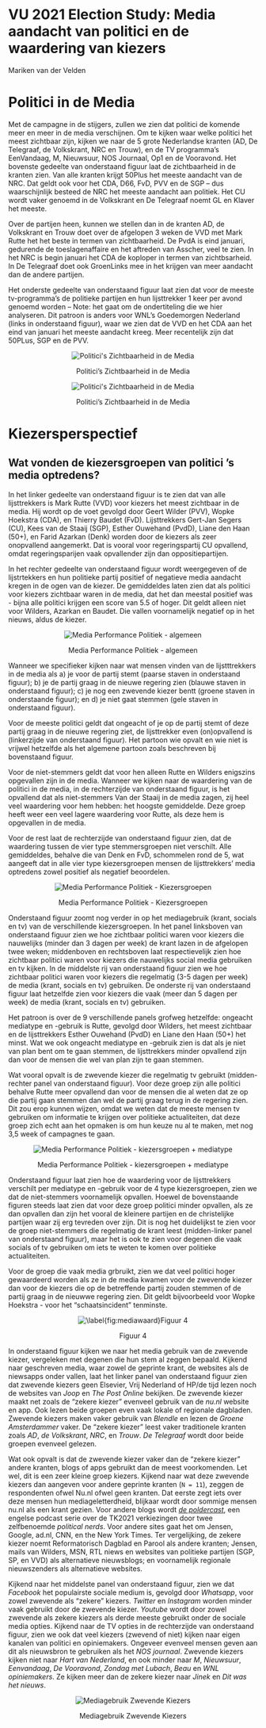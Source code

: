 VU 2021 Election Study: Media aandacht van politici en de waardering van
kiezers
================
Mariken van der Velden

# Politici in de Media

Met de campagne in de stijgers, zullen we zien dat politici de komende
meer en meer in de media verschijnen. Om te kijken waar welke politici
het meest zichtbaar zijn, kijken we naar de 5 grote Nederlandse kranten
(AD, De Telegraaf, de Volkskrant, NRC en Trouw), en de TV programma’s
EenVandaag, M, Nieuwsuur, NOS Journaal, Op1 en de Vooravond. Het
bovenste gedeelte van onderstaand figuur laat de zichtbaarheid in de
kranten zien. Van alle kranten krijgt 50Plus het meeste aandacht van de
NRC. Dat geldt ook voor het CDA, D66, FvD, PVV en de SGP – dus
waarschijnlijk besteed de NRC het meeste aandacht aan politiek. Het CU
wordt vaker genoemd in de Volkskrant en De Telegraaf noemt GL en Klaver
het meeste.

Over de partijen heen, kunnen we stellen dan in de kranten AD, de
Volkskrant en Trouw doet over de afgelopen 3 weken de VVD met Mark Rutte
het het beste in termen van zichtbaarheid. De PvdA is eind januari,
gedurende de toeslagenaffaire en het aftreden van Asscher, veel te zien.
In het NRC is begin januari het CDA de koploper in termen van
zichtbsarheid. In De Telegraaf doet ook GroenLinks mee in het krijgen
van meer aandacht dan de andere partijen.

Het onderste gedeelte van onderstaand figuur laat zien dat voor de
meeste tv-programma’s de politieke partijen en hun lijsttrekker 1 keer
per avond genoemd worden – Note: het gaat om de ondertiteling die we
hier analyseren. Dit patroon is anders voor WNL’s Goedemorgen Nederland
(links in onderstaand figuur), waar we zien dat de VVD en het CDA aan
het eind van januari het meeste aandacht kreeg. Meer recentelijk zijn
dat 50PLus, SGP en de
PVV.

<a name="visibility media"></a>

<div class="figure" style="text-align: center">

<img src="visibility media-1.png" alt="Politici's Zichtbaarheid in de Media"  />

<p class="caption">

Politici’s Zichtbaarheid in de
Media

</p>

</div>

<div class="figure" style="text-align: center">

<img src="visibility media-2.png" alt="Politici's Zichtbaarheid in de Media"  />

<p class="caption">

Politici’s Zichtbaarheid in de Media

</p>

</div>

# Kiezersperspectief

## Wat vonden de kiezersgroepen van politici ’s media optredens?

In het linker gedeelte van onderstaand figuur is te zien dat van alle
lijsttrekkers is Mark Rutte (VVD) voor kiezers het meest zichtbaar in de
media. Hij wordt op de voet gevolgd door Geert Wilder (PVV), Wopke
Hoekstra (CDA), en Thierry Baudet (FvD). Lijsttrekkers Gert-Jan Segers
(CU), Kees van de Staaij (SGP), Esther Ouwehand (PvdD), Liane den Haan
(50+), en Farid Azarkan (Denk) worden door de kiezers als zeer
onopvallend aangemerkt. Dat is vooral voor regeringspartij CU opvallend,
omdat regeringsparijen vaak opvallender zijn dan oppositiepartijen.

In het rechter gedeelte van onderstaand figuur wordt weergegeven of de
lijstrtekkers en hun politieke partij positief of negatieve media
aandacht kregen in de ogen van de kiezer. De gemiddeldes laten zien dat
als politici voor kiezers zichtbaar waren in de media, dat het dan
meestal positief was - bijna alle politici krijgen een score van 5.5 of
hoger. Dit geldt alleen niet voor Wilders, Azarkan en Baudet. Die vallen
voornamelijk negatief op in het nieuws, aldus de
kiezer.

<div class="figure" style="text-align: center">

<img src="Media Performance Politiek - algemeen-1.png" alt="Media Performance Politiek - algemeen"  />

<p class="caption">

Media Performance Politiek - algemeen

</p>

</div>

Wanneer we specifieker kijken naar wat mensen vinden van de
lijstttrekkers in de media als a) je voor de partij stemt (paarse staven
in onderstaand figuur); b) je de partij graag in de nieuwe regering zien
(blauwe staven in onderstaand figuur); c) je nog een zwevende kiezer
bentt (groene staven in onderstaande figuur); en d) je niet gaat stemmen
(gele staven in onderstaand figuur).

Voor de meeste politici geldt dat ongeacht of je op de partij stemt of
deze partij graag in de nieuwe regering ziet, de lijsttrekker even
(on)opvallend is (linkerzijde van onderstaand figuur). Het partoon wie
opvalt en wie niet is vrijwel hetzelfde als het algemene partoon zoals
beschreven bij bovenstaand figuur.

Voor de niet-stemmers geldt dat voor hen alleen Rutte en Wilders
enigszins opgevallen zijn in de media. Wanneer we kijken naar de
waardering van de politici in de media, in de rechterzijde van
onderstaand figuur, is het opvallend dat als niet-stemmers Van der
Staaij in de media zagen, zij heel veel waardering voor hem hebben: het
hoogste gemiddelde. Deze groep heeft weer een veel lagere waardering
voor Rutte, als deze hem is opgevallen in de media.

Voor de rest laat de rechterzijde van onderstaand figuur zien, dat de
waardering tussen de vier type stemmersgroepen niet verschilt. Alle
gemiddeldes, behalve die van Denk en FvD, schommelen rond de 5, wat
aangeeft dat in alle vier type kiezersgroepen mensen de lijsttrekkers’
media optredens zowel positief als negatief
beoordelen.

<div class="figure" style="text-align: center">

<img src="Media Performance Politiek - kiezersgroepen-1.png" alt="Media Performance Politiek - Kiezersgroepen"  />

<p class="caption">

Media Performance Politiek - Kiezersgroepen

</p>

</div>

Onderstaand figuur zoomt nog verder in op het mediagebruik (krant,
socials en tv) van de verschillende kiezersgroepen. In het panel
linksboven van onderstaand figuur zien we hoe zichtbaar politici waren
voor kiezers die nauwelijks (minder dan 3 dagen per week) de krant lazen
in de afgelopen twee weken; middenboven en rechtsboven laat
respectievelijk zien hoe zichtbaar politici waren voor kiezers die
nauwelijks social media gebruiken en tv kijken. In de middelste rij van
onderstaand figuur zien we hoe zichtbaar politici waren voor kiezers die
regelmatig (3-5 dagen per week) de media (krant, socials en tv)
gebruiken. De onderste rij van onderstaand figuur laat hetzelfde zien
voor kiezers die vaak (meer dan 5 dagen per week) de media (krant,
socials en tv) gebruiken.

Het patroon is over de 9 verschillende panels grofweg hetzelfde:
ongeacht mediatype en -gebruik is Rutte, gevolgd door Wilders, het meest
zichtbaar en de lijsttrekkers Esther Ouwehand (PvdD) en Liane den Haan
(50+) het minst. Wat we ook ongeacht mediatype en -gebruik zien is dat
als je niet van plan bent om te gaan stemmen, de lijsttrekkers minder
opvallend zijn dan voor de mensen die wel van plan zijn te gaan stemmen.

Wat vooral opvalt is de zwevende kiezer die regelmatig tv gebruikt
(midden-rechter panel van onderstaand figuur). Voor deze groep zijn alle
politici behalve Rutte meer opvallend dan voor de mensen die al weten
dat ze op die partij gaan stemmen dan wel de partij graag terug in de
regering zien. Dit zou erop kunnen wijzen, omdat we weten dat de meeste
mensen tv gebruiken om informatie te krijgen over politieke
actualiteiten, dat deze groep zich echt aan het opmaken is om hun keuze
nu al te maken, met nog 3,5 week of campagnes te
gaan.

<div class="figure" style="text-align: center">

<img src="Media Performance Politiek - kiezersgroepen + mediatype-1.png" alt="Media Performance Politiek - kiezersgroepen + mediatype"  />

<p class="caption">

Media Performance Politiek - kiezersgroepen + mediatype

</p>

</div>

Onderstaand figuur laat zien hoe de waardering voor de lijsttrekkers
verschilt per mediatype en -gebruik voor de 4 type kiezersgroepen, zien
we dat de niet-stemmers voornamelijk opvallen. Hoewel de bovenstaande
figuren steeds laat zien dat voor deze groep politici minder opvallen,
als ze dan opvallen dan zijn het vooral de kleinere partijen en de
christelijke partijen waar zij erg tevreden over zijn. Dit is nog het
duidelijkst te zien voor de groep niet-stemmers die regelmatig de krant
leest (midden-linker panel van onderstaand figuur), maar het is ook te
zien voor degenen die vaak socials of tv gebruiken om iets te weten te
komen over politieke actualiteiten.

Voor de groep die vaak media grbruikt, zien we dat veel politici hoger
gewaardeerd worden als ze in de media kwamen voor de zwevende kiezer dan
voor de kiezers die op de betreffende partij zouden stemmen of de partij
graag in de nieuwwe regering zien. Dit geldt bijvoorbeeld voor Wopke
Hoekstra - voor het “schaatsincident”
tenminste.

<div class="figure" style="text-align: center">

<img src="Media Performance Politiek - kiezersgroepen + mediatype2-1.png" alt="\label{fig:mediawaard}Figuur 4"  />

<p class="caption">

Figuur 4

</p>

</div>

In onderstaand figuur kijken we naar het media gebruik van de zwevende
kiezer, vergeleken met degenen die hun stem al zeggen bepaald. Kijkend
naar geschreven media, waar zowel de geprinte krant, de websites als de
niewsapps onder vallen, laat het linker panel van onderstaand figuur
zien dat zwevende kiezers geen Elsevier, Vrij Nederland of HP/de tijd
lezen noch de websites van *Joop* en *The Post Online* bekijken. De
zwevende kiezer maakt net zoals de “zekere kiezer” evenveel gebruik van
de *nu.nl* website en app. Ook lezen beide groepen even vaak lokale of
regionale dagbladen. Zwevende kiezers maken vaker gebruik van *Blendle*
en lezen de *Groene Amsterdammer* vaker. De “zekere kiezer” leest vaker
traditionele kranten zoals *AD*, *de Volkskrant*, *NRC*, en *Trouw*. *De
Telegraaf* wordt door beide groepen evenveel gelezen.

Wat ook opvalt is dat de zwevende kiezer vaker dan de “zekere kiezer”
andere kranten, blogs of apps gebruikt dan de meest voorkomenden. Let
wel, dit is een zeer kleine groep kiezers. Kijkend naar wat deze
zwevende kiezers dan aangeven voor andere geprinte kranten (`N = 11`),
zeggen de respondenten ofwel Nu.nl ofwel geen kranten. Dat eerste zegt
iets over deze mensen hun mediageletterdheid, blijkaar wordt door
sommige mensen nu.nl als een krant gezien. Voor andere blogs wordt [*de
poldercast*](https://poldercast.buzzsprout.com/1565048/7539340), een
engelse podcast serie over de TK2021 verkiezingen door twee zelfbenoemde
*political nerds*. Voor andere sites gaat het om Jensen, Google, ad.nl,
CNN, en the New York Times. Ter vergelijking, de zekere kiezer noemt
Reformatorisch Dagblad en Parool als andere kranten; Jensen, mails van
Wilders, MSN, RTL niews en websites van politieke partijen (SGP, SP, en
VVD) als alternatieve nieuwsblogs; en voornamelijk regionale
nieuwszenders als alternatieve websites.

Kijkend naar het middelste panel van onderstaand figuur, zien we dat
*Facebook* het populairste sociale medium is, gevolgd door *Whatsapp*,
voor zowel zwevende als “zekere” kiezers. *Twitter* en *Instagram*
worden minder vaak gebruikt door de zwevende kiezer. *Youtube* wordt
door zowel zwevende als zekere kiezers als derde meeste gebruikt onder
de sociale media opties. Kijkend naar de TV opties in de rechterzijde
van onderstaand figuur, zien we ook dat veel kiezers (zwevend of niet)
kijken naar eigen kanalen van politici en opiniemakers. Ongeveer
evenveel mensen geven aan dit als nieuwsbron te gebruiken als het *NOS
journaal*. Zwevende kiezers kijken niet naar *Hart van Nederland*, en
ook minder naar *M*, *Nieuwsuur*, *Eenvandaag*, *De Vooravond*, *Zondag
met Lubach*, *Beau* en *WNL opiniemakers*. Ze kijken meer dan de zekere
kiezer naar *Jinek* en *Dit was het
nieuws*.

<div class="figure" style="text-align: center">

<img src="Mediagebruik Zwevende Kiezers-1.png" alt="Mediagebruik Zwevende Kiezers"  />

<p class="caption">

Mediagebruik Zwevende Kiezers

</p>

</div>
